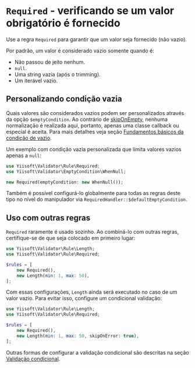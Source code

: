 # `Required` - verificando se um valor obrigatório é fornecido

Use a regra `Required` para garantir que um valor seja fornecido (não vazio).

Por padrão, um valor é considerado vazio somente quando é:

- Não passou de jeito nenhum.
- `null`.
- Uma string vazia (após o trimming).
- Um iterável vazio.

## Personalizando condição vazia

Quais valores são considerados vazios podem ser personalizados através da opção `$emptyCondition`. Ao contrário de [skipOnEmpty],
nenhuma normalização é realizada aqui, portanto, apenas uma classe callback ou especial é aceita. Para mais detalhes veja
seção [Fundamentos básicos da condição de vazio].

Um exemplo com condição vazia personalizada que limita valores vazios apenas a `null`:

```php
use Yiisoft\Validator\Rule\Required;
use Yiisoft\Validator\EmptyCondition\WhenNull;

new Required(emptyCondition: new WhenNull());
```

Também é possível configurá-lo globalmente para todas as regras deste tipo no nível do manipulador via
`RequiredHandler::$defaultEmptyCondition`.

## Uso com outras regras

`Required` raramente é usado sozinho. Ao combiná-lo com outras regras, certifique-se de que seja colocado em primeiro lugar:

```php
use Yiisoft\Validator\Rule\Length;
use Yiisoft\Validator\Rule\Required;

$rules = [
    new Required(),
    new Length(min: 1, max: 50),
];
```

Com essas configurações, `Length` ainda será executado no caso de um valor vazio. Para evitar isso, configure um condicional
validação:

```php
use Yiisoft\Validator\Rule\Length;
use Yiisoft\Validator\Rule\Required;

$rules = [
    new Required(),
    new Length(min: 1, max: 50, skipOnError: true),
];
```

Outras formas de configurar a validação condicional são descritas na seção [Validação condicional].

[skipOnEmpty]: conditional-validation.md#skiponempty---ignorando-uma-regra-se-o-valor-validado-estiver-vazio
[Fundamentos básicos da condição de vazio]: conditional-validation.md#Noções-básicas-de-condição-vazia
[Validação condicional]: conditional-validation.md